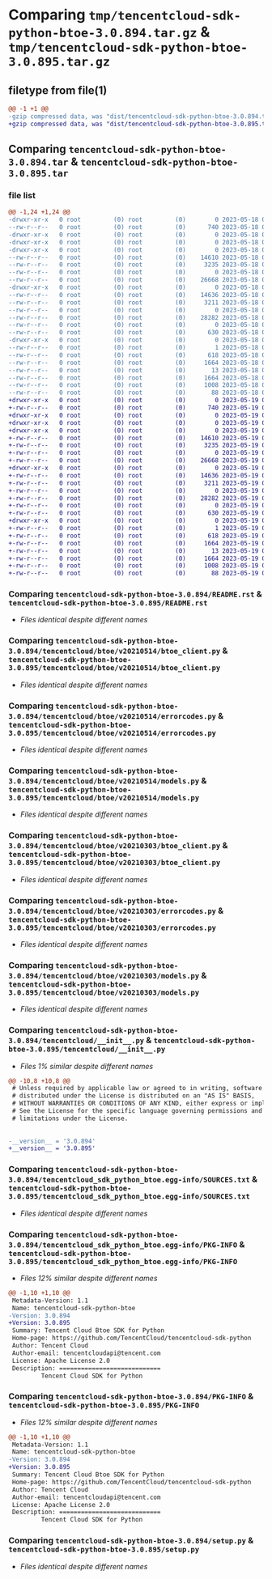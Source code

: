 # Comparing `tmp/tencentcloud-sdk-python-btoe-3.0.894.tar.gz` & `tmp/tencentcloud-sdk-python-btoe-3.0.895.tar.gz`

## filetype from file(1)

```diff
@@ -1 +1 @@
-gzip compressed data, was "dist/tencentcloud-sdk-python-btoe-3.0.894.tar", last modified: Thu May 18 00:18:09 2023, max compression
+gzip compressed data, was "dist/tencentcloud-sdk-python-btoe-3.0.895.tar", last modified: Fri May 19 02:44:00 2023, max compression
```

## Comparing `tencentcloud-sdk-python-btoe-3.0.894.tar` & `tencentcloud-sdk-python-btoe-3.0.895.tar`

### file list

```diff
@@ -1,24 +1,24 @@
-drwxr-xr-x   0 root         (0) root         (0)        0 2023-05-18 00:18:09.000000 tencentcloud-sdk-python-btoe-3.0.894/
--rw-r--r--   0 root         (0) root         (0)      740 2023-05-18 00:18:09.000000 tencentcloud-sdk-python-btoe-3.0.894/README.rst
-drwxr-xr-x   0 root         (0) root         (0)        0 2023-05-18 00:18:09.000000 tencentcloud-sdk-python-btoe-3.0.894/tencentcloud/
-drwxr-xr-x   0 root         (0) root         (0)        0 2023-05-18 00:18:09.000000 tencentcloud-sdk-python-btoe-3.0.894/tencentcloud/btoe/
-drwxr-xr-x   0 root         (0) root         (0)        0 2023-05-18 00:18:09.000000 tencentcloud-sdk-python-btoe-3.0.894/tencentcloud/btoe/v20210514/
--rw-r--r--   0 root         (0) root         (0)    14610 2023-05-18 00:18:09.000000 tencentcloud-sdk-python-btoe-3.0.894/tencentcloud/btoe/v20210514/btoe_client.py
--rw-r--r--   0 root         (0) root         (0)     3235 2023-05-18 00:18:09.000000 tencentcloud-sdk-python-btoe-3.0.894/tencentcloud/btoe/v20210514/errorcodes.py
--rw-r--r--   0 root         (0) root         (0)        0 2023-05-18 00:18:09.000000 tencentcloud-sdk-python-btoe-3.0.894/tencentcloud/btoe/v20210514/__init__.py
--rw-r--r--   0 root         (0) root         (0)    26668 2023-05-18 00:18:09.000000 tencentcloud-sdk-python-btoe-3.0.894/tencentcloud/btoe/v20210514/models.py
-drwxr-xr-x   0 root         (0) root         (0)        0 2023-05-18 00:18:09.000000 tencentcloud-sdk-python-btoe-3.0.894/tencentcloud/btoe/v20210303/
--rw-r--r--   0 root         (0) root         (0)    14636 2023-05-18 00:18:09.000000 tencentcloud-sdk-python-btoe-3.0.894/tencentcloud/btoe/v20210303/btoe_client.py
--rw-r--r--   0 root         (0) root         (0)     3211 2023-05-18 00:18:09.000000 tencentcloud-sdk-python-btoe-3.0.894/tencentcloud/btoe/v20210303/errorcodes.py
--rw-r--r--   0 root         (0) root         (0)        0 2023-05-18 00:18:09.000000 tencentcloud-sdk-python-btoe-3.0.894/tencentcloud/btoe/v20210303/__init__.py
--rw-r--r--   0 root         (0) root         (0)    28282 2023-05-18 00:18:09.000000 tencentcloud-sdk-python-btoe-3.0.894/tencentcloud/btoe/v20210303/models.py
--rw-r--r--   0 root         (0) root         (0)        0 2023-05-18 00:18:09.000000 tencentcloud-sdk-python-btoe-3.0.894/tencentcloud/btoe/__init__.py
--rw-r--r--   0 root         (0) root         (0)      630 2023-05-18 00:18:09.000000 tencentcloud-sdk-python-btoe-3.0.894/tencentcloud/__init__.py
-drwxr-xr-x   0 root         (0) root         (0)        0 2023-05-18 00:18:09.000000 tencentcloud-sdk-python-btoe-3.0.894/tencentcloud_sdk_python_btoe.egg-info/
--rw-r--r--   0 root         (0) root         (0)        1 2023-05-18 00:18:09.000000 tencentcloud-sdk-python-btoe-3.0.894/tencentcloud_sdk_python_btoe.egg-info/dependency_links.txt
--rw-r--r--   0 root         (0) root         (0)      618 2023-05-18 00:18:09.000000 tencentcloud-sdk-python-btoe-3.0.894/tencentcloud_sdk_python_btoe.egg-info/SOURCES.txt
--rw-r--r--   0 root         (0) root         (0)     1664 2023-05-18 00:18:09.000000 tencentcloud-sdk-python-btoe-3.0.894/tencentcloud_sdk_python_btoe.egg-info/PKG-INFO
--rw-r--r--   0 root         (0) root         (0)       13 2023-05-18 00:18:09.000000 tencentcloud-sdk-python-btoe-3.0.894/tencentcloud_sdk_python_btoe.egg-info/top_level.txt
--rw-r--r--   0 root         (0) root         (0)     1664 2023-05-18 00:18:09.000000 tencentcloud-sdk-python-btoe-3.0.894/PKG-INFO
--rw-r--r--   0 root         (0) root         (0)     1008 2023-05-18 00:18:09.000000 tencentcloud-sdk-python-btoe-3.0.894/setup.py
--rw-r--r--   0 root         (0) root         (0)       88 2023-05-18 00:18:09.000000 tencentcloud-sdk-python-btoe-3.0.894/setup.cfg
+drwxr-xr-x   0 root         (0) root         (0)        0 2023-05-19 02:44:00.000000 tencentcloud-sdk-python-btoe-3.0.895/
+-rw-r--r--   0 root         (0) root         (0)      740 2023-05-19 02:44:00.000000 tencentcloud-sdk-python-btoe-3.0.895/README.rst
+drwxr-xr-x   0 root         (0) root         (0)        0 2023-05-19 02:44:00.000000 tencentcloud-sdk-python-btoe-3.0.895/tencentcloud/
+drwxr-xr-x   0 root         (0) root         (0)        0 2023-05-19 02:44:00.000000 tencentcloud-sdk-python-btoe-3.0.895/tencentcloud/btoe/
+drwxr-xr-x   0 root         (0) root         (0)        0 2023-05-19 02:44:00.000000 tencentcloud-sdk-python-btoe-3.0.895/tencentcloud/btoe/v20210514/
+-rw-r--r--   0 root         (0) root         (0)    14610 2023-05-19 02:44:00.000000 tencentcloud-sdk-python-btoe-3.0.895/tencentcloud/btoe/v20210514/btoe_client.py
+-rw-r--r--   0 root         (0) root         (0)     3235 2023-05-19 02:44:00.000000 tencentcloud-sdk-python-btoe-3.0.895/tencentcloud/btoe/v20210514/errorcodes.py
+-rw-r--r--   0 root         (0) root         (0)        0 2023-05-19 02:44:00.000000 tencentcloud-sdk-python-btoe-3.0.895/tencentcloud/btoe/v20210514/__init__.py
+-rw-r--r--   0 root         (0) root         (0)    26668 2023-05-19 02:44:00.000000 tencentcloud-sdk-python-btoe-3.0.895/tencentcloud/btoe/v20210514/models.py
+drwxr-xr-x   0 root         (0) root         (0)        0 2023-05-19 02:44:00.000000 tencentcloud-sdk-python-btoe-3.0.895/tencentcloud/btoe/v20210303/
+-rw-r--r--   0 root         (0) root         (0)    14636 2023-05-19 02:44:00.000000 tencentcloud-sdk-python-btoe-3.0.895/tencentcloud/btoe/v20210303/btoe_client.py
+-rw-r--r--   0 root         (0) root         (0)     3211 2023-05-19 02:44:00.000000 tencentcloud-sdk-python-btoe-3.0.895/tencentcloud/btoe/v20210303/errorcodes.py
+-rw-r--r--   0 root         (0) root         (0)        0 2023-05-19 02:44:00.000000 tencentcloud-sdk-python-btoe-3.0.895/tencentcloud/btoe/v20210303/__init__.py
+-rw-r--r--   0 root         (0) root         (0)    28282 2023-05-19 02:44:00.000000 tencentcloud-sdk-python-btoe-3.0.895/tencentcloud/btoe/v20210303/models.py
+-rw-r--r--   0 root         (0) root         (0)        0 2023-05-19 02:44:00.000000 tencentcloud-sdk-python-btoe-3.0.895/tencentcloud/btoe/__init__.py
+-rw-r--r--   0 root         (0) root         (0)      630 2023-05-19 02:44:00.000000 tencentcloud-sdk-python-btoe-3.0.895/tencentcloud/__init__.py
+drwxr-xr-x   0 root         (0) root         (0)        0 2023-05-19 02:44:00.000000 tencentcloud-sdk-python-btoe-3.0.895/tencentcloud_sdk_python_btoe.egg-info/
+-rw-r--r--   0 root         (0) root         (0)        1 2023-05-19 02:44:00.000000 tencentcloud-sdk-python-btoe-3.0.895/tencentcloud_sdk_python_btoe.egg-info/dependency_links.txt
+-rw-r--r--   0 root         (0) root         (0)      618 2023-05-19 02:44:00.000000 tencentcloud-sdk-python-btoe-3.0.895/tencentcloud_sdk_python_btoe.egg-info/SOURCES.txt
+-rw-r--r--   0 root         (0) root         (0)     1664 2023-05-19 02:44:00.000000 tencentcloud-sdk-python-btoe-3.0.895/tencentcloud_sdk_python_btoe.egg-info/PKG-INFO
+-rw-r--r--   0 root         (0) root         (0)       13 2023-05-19 02:44:00.000000 tencentcloud-sdk-python-btoe-3.0.895/tencentcloud_sdk_python_btoe.egg-info/top_level.txt
+-rw-r--r--   0 root         (0) root         (0)     1664 2023-05-19 02:44:00.000000 tencentcloud-sdk-python-btoe-3.0.895/PKG-INFO
+-rw-r--r--   0 root         (0) root         (0)     1008 2023-05-19 02:44:00.000000 tencentcloud-sdk-python-btoe-3.0.895/setup.py
+-rw-r--r--   0 root         (0) root         (0)       88 2023-05-19 02:44:00.000000 tencentcloud-sdk-python-btoe-3.0.895/setup.cfg
```

### Comparing `tencentcloud-sdk-python-btoe-3.0.894/README.rst` & `tencentcloud-sdk-python-btoe-3.0.895/README.rst`

 * *Files identical despite different names*

### Comparing `tencentcloud-sdk-python-btoe-3.0.894/tencentcloud/btoe/v20210514/btoe_client.py` & `tencentcloud-sdk-python-btoe-3.0.895/tencentcloud/btoe/v20210514/btoe_client.py`

 * *Files identical despite different names*

### Comparing `tencentcloud-sdk-python-btoe-3.0.894/tencentcloud/btoe/v20210514/errorcodes.py` & `tencentcloud-sdk-python-btoe-3.0.895/tencentcloud/btoe/v20210514/errorcodes.py`

 * *Files identical despite different names*

### Comparing `tencentcloud-sdk-python-btoe-3.0.894/tencentcloud/btoe/v20210514/models.py` & `tencentcloud-sdk-python-btoe-3.0.895/tencentcloud/btoe/v20210514/models.py`

 * *Files identical despite different names*

### Comparing `tencentcloud-sdk-python-btoe-3.0.894/tencentcloud/btoe/v20210303/btoe_client.py` & `tencentcloud-sdk-python-btoe-3.0.895/tencentcloud/btoe/v20210303/btoe_client.py`

 * *Files identical despite different names*

### Comparing `tencentcloud-sdk-python-btoe-3.0.894/tencentcloud/btoe/v20210303/errorcodes.py` & `tencentcloud-sdk-python-btoe-3.0.895/tencentcloud/btoe/v20210303/errorcodes.py`

 * *Files identical despite different names*

### Comparing `tencentcloud-sdk-python-btoe-3.0.894/tencentcloud/btoe/v20210303/models.py` & `tencentcloud-sdk-python-btoe-3.0.895/tencentcloud/btoe/v20210303/models.py`

 * *Files identical despite different names*

### Comparing `tencentcloud-sdk-python-btoe-3.0.894/tencentcloud/__init__.py` & `tencentcloud-sdk-python-btoe-3.0.895/tencentcloud/__init__.py`

 * *Files 1% similar despite different names*

```diff
@@ -10,8 +10,8 @@
 # Unless required by applicable law or agreed to in writing, software
 # distributed under the License is distributed on an "AS IS" BASIS,
 # WITHOUT WARRANTIES OR CONDITIONS OF ANY KIND, either express or implied.
 # See the License for the specific language governing permissions and
 # limitations under the License.
 
 
-__version__ = '3.0.894'
+__version__ = '3.0.895'
```

### Comparing `tencentcloud-sdk-python-btoe-3.0.894/tencentcloud_sdk_python_btoe.egg-info/SOURCES.txt` & `tencentcloud-sdk-python-btoe-3.0.895/tencentcloud_sdk_python_btoe.egg-info/SOURCES.txt`

 * *Files identical despite different names*

### Comparing `tencentcloud-sdk-python-btoe-3.0.894/tencentcloud_sdk_python_btoe.egg-info/PKG-INFO` & `tencentcloud-sdk-python-btoe-3.0.895/tencentcloud_sdk_python_btoe.egg-info/PKG-INFO`

 * *Files 12% similar despite different names*

```diff
@@ -1,10 +1,10 @@
 Metadata-Version: 1.1
 Name: tencentcloud-sdk-python-btoe
-Version: 3.0.894
+Version: 3.0.895
 Summary: Tencent Cloud Btoe SDK for Python
 Home-page: https://github.com/TencentCloud/tencentcloud-sdk-python
 Author: Tencent Cloud
 Author-email: tencentcloudapi@tencent.com
 License: Apache License 2.0
 Description: ============================
         Tencent Cloud SDK for Python
```

### Comparing `tencentcloud-sdk-python-btoe-3.0.894/PKG-INFO` & `tencentcloud-sdk-python-btoe-3.0.895/PKG-INFO`

 * *Files 12% similar despite different names*

```diff
@@ -1,10 +1,10 @@
 Metadata-Version: 1.1
 Name: tencentcloud-sdk-python-btoe
-Version: 3.0.894
+Version: 3.0.895
 Summary: Tencent Cloud Btoe SDK for Python
 Home-page: https://github.com/TencentCloud/tencentcloud-sdk-python
 Author: Tencent Cloud
 Author-email: tencentcloudapi@tencent.com
 License: Apache License 2.0
 Description: ============================
         Tencent Cloud SDK for Python
```

### Comparing `tencentcloud-sdk-python-btoe-3.0.894/setup.py` & `tencentcloud-sdk-python-btoe-3.0.895/setup.py`

 * *Files identical despite different names*

